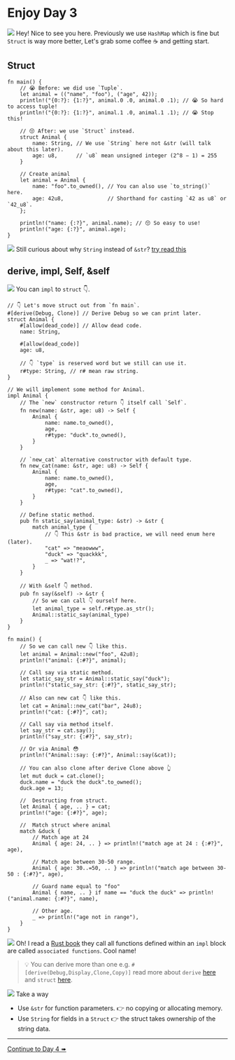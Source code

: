 # Enjoy Day 3

![](/assets/kat.png) <span class="speech-bubble">Hey! Nice to see you here. Previously we use `HashMap` which is fine but `Struct` is way more better, Let's grab some coffee ☕️ and getting start.</span>

## Struct

```rust,editable
fn main() {
    // 😭 Before: we did use `Tuple`.
    let animal = (("name", "foo"), ("age", 42));
    println!("{0:?}: {1:?}", animal.0 .0, animal.0 .1); // 😭 So hard to access tuple!
    println!("{0:?}: {1:?}", animal.1 .0, animal.1 .1); // 😭 Stop this!

    // 😚 After: we use `Struct` instead.
    struct Animal {
        name: String, // We use `String` here not &str (will talk about this later).
        age: u8,      // `u8` mean unsigned integer (2^8 − 1) = 255
    }

    // Create animal
    let animal = Animal {
        name: "foo".to_owned(), // You can also use `to_string()` here.
        age: 42u8,              // Shorthand for casting `42 as u8` or `42_u8`.
    };

    println!("name: {:?}", animal.name); // 😚 So easy to use!
    println!("age: {:?}", animal.age);
}
```

![](/assets/kat.png) <span class="speech-bubble">Still curious about why `String` instead of `&str`? [try read this](https://doc.rust-lang.org/book/ch05-01-defining-structs.html#ownership-of-struct-data)</span>

## derive, impl, Self, &self

![](/assets/duck.png) <span class="speech-bubble">You can `impl` to `struct` 👇.</span>

```rust,editable
// 👇 Let's move struct out from `fn main`.
#[derive(Debug, Clone)] // Derive Debug so we can print later.
struct Animal {
    #[allow(dead_code)] // Allow dead code.
    name: String,

    #[allow(dead_code)]
    age: u8,

    // 👇 `type` is reserved word but we still can use it.
    r#type: String, // r# mean raw string.
}

// We will implement some method for Animal.
impl Animal {
    // The `new` constructor return 👇 itself call `Self`.
    fn new(name: &str, age: u8) -> Self {
        Animal {
            name: name.to_owned(),
            age,
            r#type: "duck".to_owned(),
        }
    }

    // `new_cat` alternative constructor with default type.
    fn new_cat(name: &str, age: u8) -> Self {
        Animal {
            name: name.to_owned(),
            age,
            r#type: "cat".to_owned(),
        }
    }

    // Define static method.
    pub fn static_say(animal_type: &str) -> &str {
        match animal_type {
            // 👇 This &str is bad practice, we will need enum here (later).
            "cat" => "meaowww",
            "duck" => "quackkk",
            _ => "wat!?",
        }
    }

    // With &self 👇 method.
    pub fn say(&self) -> &str {
        // So we can call 👇 ourself here.
        let animal_type = self.r#type.as_str();
        Animal::static_say(animal_type)
    }
}

fn main() {
    // So we can call new 👇 like this.
    let animal = Animal::new("foo", 42u8);
    println!("animal: {:#?}", animal);

    // Call say via static method.
    let static_say_str = Animal::static_say("duck");
    println!("static_say_str: {:#?}", static_say_str);

    // Also can new cat 👇 like this.
    let cat = Animal::new_cat("bar", 24u8);
    println!("cat: {:#?}", cat);

    // Call say via method itself.
    let say_str = cat.say();
    println!("say_str: {:#?}", say_str);

    // Or via Animal 😳
    println!("Animal::say: {:#?}", Animal::say(&cat));

    // You can also clone after derive Clone above 👆
    let mut duck = cat.clone();
    duck.name = "duck the duck".to_owned();
    duck.age = 13;

    //  Destructing from struct.
    let Animal { age, .. } = cat;
    println!("age: {:#?}", age);

    //  Match struct where animal
    match &duck {
        // Match age at 24
        Animal { age: 24, .. } => println!("match age at 24 : {:#?}", age),

        // Match age between 30-50 range.
        Animal { age: 30..=50, .. } => println!("match age between 30-50 : {:#?}", age),

        // Guard name equal to "foo"
        Animal { name, .. } if name == "duck the duck" => println!("animal.name: {:#?}", name),

        // Other age.
        _ => println!("age not in range"),
    }
}
```

![](/assets/duck.png) <span class="speech-bubble">Oh! I read a [Rust book](https://doc.rust-lang.org/book/ch05-03-method-syntax.html#associated-functions) they call all functions defined within an `impl` block are called `associated functions`. Cool name!</span>

> 💡 You can derive more than one e.g. `#[derive(Debug,Display,Clone,Copy)]` read more about `derive` [here](https://doc.rust-lang.org/rust-by-example/trait/derive.html) and `struct` [here](https://doc.rust-lang.org/rust-by-example/custom_types/structs.html).

![](/assets/kat.png) <span class="speech-bubble">Take a way</span>

- Use `&str` for function parameters. 👉 no copying or allocating memory.
- Use `String` for fields in a `Struct` 👉 the struct takes ownership of the string data.

---

[Continue to Day 4 ➠](./enjoy4.md)

